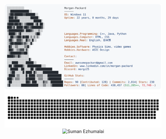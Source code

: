 <a href="https://github.com/Andrew6rant/Andrew6rant">
  <picture>
    <source media="(prefers-color-scheme: dark)" srcset="https://raw.githubusercontent.com/Andrew6rant/Andrew6rant/main/dark_mode.svg">
    <img alt="Andrew Grant's GitHub Profile README" src="https://raw.githubusercontent.com/Andrew6rant/Andrew6rant/main/light_mode.svg">
  </picture>
</a>

<div align="center">
  <img src="https://raw.githubusercontent.com/thywisdom/thywisdom/output/github-snake-dark.svg" alt="Snake animation" />
</div> 

<div align="center">
  <img src="https://readme-typing-svg.demolab.com?font=Dancing+Script&size=45&duration=3500&pause=999999&color=6E93B5&center=true&vCenter=true&random=false&width=500&height=60&lines=Suman+Ezhumalai" alt="Suman Ezhumalai" />
</div> 